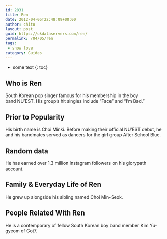```yaml
---
id: 2831
title: Ren
date: 2012-04-05T22:48:09+00:00
author: chito
layout: post
guid: https://ukdataservers.com/ren/
permalink: /04/05/ren
tags:
 - show love
category: Guides
---
```


* some text
{: toc}
          
          
## Who is  Ren
                  
                  
                  
South Korean pop singer famous for his membership in the boy band NU&#8217;EST. His group&#8217;s hit singles include &#8220;Face&#8221; and &#8220;I&#8217;m Bad.&#8221;
                  
                
                
                
## Prior to Popularity 
                  
                  
                  
His birth name is Choi Minki. Before making their official NU&#8217;EST debut, he and his bandmates served as dancers for the girl group After School Blue.
                  
                
                
                
## Random data 
                  
                  
                  
He has earned over 1.3 million Instagram followers on his glorypath account.
                  
                
                
                
## Family & Everyday Life of Ren
                  
                  
                  
He grew up alongside his sibling named Choi Min-Seok.
                  
                
                
                
## People Related With  Ren
                  
                  
                  
He is a contemporary of fellow South Korean boy band member Kim Yu-gyeom of Got7.
                  
                
              
            
          
          
          
    
    
  

